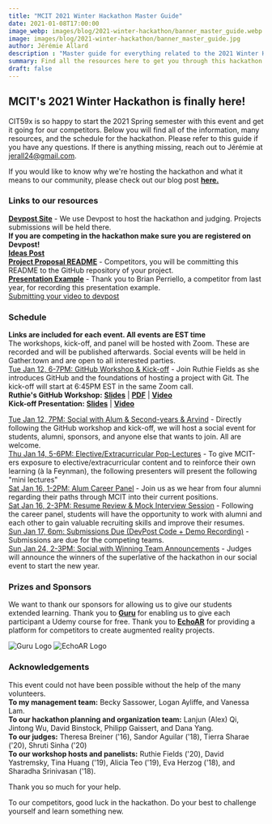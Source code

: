```yaml
---
title: "MCIT 2021 Winter Hackathon Master Guide"
date: 2021-01-08T17:00:00
image_webp: images/blog/2021-winter-hackathon/banner_master_guide.webp
image: images/blog/2021-winter-hackathon/banner_master_guide.jpg
author: Jérémie Allard
description : "Master guide for everything related to the 2021 Winter Hackathon"
summary: Find all the resources here to get you through this hackathon
draft: false
---
```



## MCIT's 2021 Winter Hackathon is finally here!

CIT59x is so happy to start the 2021 Spring semester with this event and get it going for our competitors. Below you will find all of the information, many resources, and the schedule for the hackathon. Please refer to this guide if you have any questions. If there is anything missing, reach out to Jérémie at jerall24@gmail.com.

If you would like to know why we're hosting the hackathon and what it means to our community, please check out our blog post [**here.**](https://cit59x.com/blog/2021-winter-hackathon/)


### Links to our resources
[**Devpost Site**](https://mcit-2021-winter-hackathon.devpost.com) - We use Devpost to host the hackathon and judging. Projects submissions will be held there.  
**If you are competing in the hackathon make sure you are registered on Devpost!**   
[**Ideas Post**](https://cit59x.com/blog/2021-hackathon-ideas/)  
[**Project Proposal README**](https://drive.google.com/file/d/12d6dEbAWVAgUS5BOGmG8MH3tMsXpXtyf/view?usp=sharing) - Competitors, you will be committing this README to the GitHub repository of your project.  
[**Presentation Example**](https://drive.google.com/file/d/1rLG4zOggAJUAXn-z6iM--4lqt1cvKrUG/view?usp=sharing) -  Thank you to Brian Perriello, a competitor from last year, for recording this presentation example.  
[Submitting your video to devpost](https://help.devpost.com/hc/en-us/articles/360021816952-Video-making-best-practices)  


### Schedule  
**Links are included for each event. All events are EST time**  
The workshops, kick-off, and panel will be hosted with Zoom. These are recorded and will be published afterwards. Social events will be held in Gather.town and are open to all interested parties.  
[Tue Jan 12, 6-7PM: GitHub Workshop & Kick-off](https://upenn.zoom.us/j/92539616597?pwd=RndoT0J3T1hiaUdhRTBrMVRDVnJJdz09) - Join Ruthie Fields as she introduces GitHub and the foundations of hosting a project with Git. The kick-off will start at 6:45PM EST in the same Zoom call.  
**Ruthie's GitHub Workshop:** [**Slides**](https://princessruthie.github.io/59X-slides/index.html) |
[**PDF**](https://github.com/princessruthie/59X-slides/blob/master/README.pdf) |
[**Video**](https://youtu.be/CSUJ7cGmXgk)  
**Kick-off Presentation:** [**Slides**](https://drive.google.com/file/d/1uNn2VW7UzWRuh5AbS5k2C_uGhWriV3NP/view?usp=sharing) |
[**Video**](https://youtu.be/jNkDgIYXtWE)

[Tue Jan 12, 7PM: Social with Alum & Second-years & Arvind](https://gather.town/app/f65gK1d5I7rHbNkX/mcitbar) - Directly following the GitHub workshop and kick-off, we will host a social event for students, alumni, sponsors, and anyone else that wants to join. All are welcome.  
[Thu Jan 14, 5-6PM: Elective/Extracurricular Pop-Lectures](https://upenn.zoom.us/j/93421176617) - To give MCIT-ers exposure to elective/extracurricular content and to reinforce their own learning (à la Feynman), the following presenters will present the following "mini lectures"  
[Sat Jan 16, 1-2PM: Alum Career Panel](https://upenn.zoom.us/j/95434500071?pwd=cW0xVWdsMDczYXFzTWdPZkM3Y050QT09) - Join us as we hear from four alumni regarding their paths through MCIT into their current positions.  
[Sat Jan 16, 2-3PM: Resume Review & Mock Interview Session](https://gather.town/app/f65gK1d5I7rHbNkX/mcitbar) - Following the career panel, students will have the opportunity to work with alumni and each other to gain valuable recruiting skills and improve their resumes.  
[Sun Jan 17, 6pm: Submissions Due (DevPost Code + Demo Recording)](https://mcit-2021-winter-hackathon.devpost.com)  - Submissions are due for the competing teams.  
[Sun Jan 24, 2-3PM: Social with Winning Team Announcements](https://gather.town/app/f65gK1d5I7rHbNkX/mcitbar) - Judges will announce the winners of the superlative of the hackathon in our social event to start the new year.  


### Prizes and Sponsors
We want to thank our sponsors for allowing us to give our students extended learning. Thank you to [**Guru**](https://www.getguru.com/) for enabling us to give each participant a Udemy course for free. Thank you to [**EchoAR**](https://www.echoar.xyz/) for providing a platform for competitors to create augmented reality projects.

![Guru Logo](/images/blog/2021-winter-hackathon/guru-logo-smaller.png) ![EchoAR Logo](/images/blog/2021-winter-hackathon/echoar-logo-smaller.png)


### Acknowledgements
This event could not have been possible without the help of the many volunteers.  
**To my management team:** Becky Sassower, Logan Ayliffe, and Vanessa Lam.  
**To our hackathon planning and organization team:** Lanjun (Alex) Qi, Jintong Wu, David Binstock, Philipp Gaissert, and Dana Yang.  
**To our judges:** Theresa Breiner ('16), Sandor Aguilar ('18), Tierra Sharae ('20), Shruti Sinha ('20)  
**To our workshop hosts and panelists:** Ruthie Fields ('20), David Yastremsky, Tina Huang ('19), Alicia Teo ('19), Eva Herzog ('18), and Sharadha Srinivasan ('18).  


Thank you so much for your help.

To our competitors, good luck in the hackathon. Do your best to challenge yourself and learn something new.
